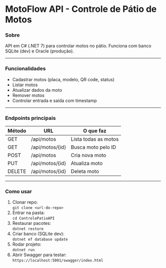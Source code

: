 # MotoFlow API - Controle de Pátio de Motos

### Sobre
API em C# (.NET 7) para controlar motos no pátio. Funciona com banco SQLite (dev) e Oracle (produção).

---

### Funcionalidades
- Cadastrar motos (placa, modelo, QR code, status)
- Listar motos
- Atualizar dados da moto
- Remover motos
- Controlar entrada e saída com timestamp

---

### Endpoints principais
| Método | URL               | O que faz                      |
|--------|-------------------|-------------------------------|
| GET    | /api/motos        | Lista todas as motos           |
| GET    | /api/motos/{id}   | Busca moto pelo ID             |
| POST   | /api/motos        | Cria nova moto                 |
| PUT    | /api/motos/{id}   | Atualiza moto                  |
| DELETE | /api/motos/{id}   | Deleta moto                   |

---

### Como usar

1. Clonar repo:  
   `git clone <url-do-repo>`
2. Entrar na pasta:  
   `cd ControlePatioAPI`
3. Restaurar pacotes:  
   `dotnet restore`
4. Criar banco (SQLite dev):  
   `dotnet ef database update`
5. Rodar projeto:  
   `dotnet run`
6. Abrir Swagger para testar:  
   `https://localhost:5001/swagger/index.html`

